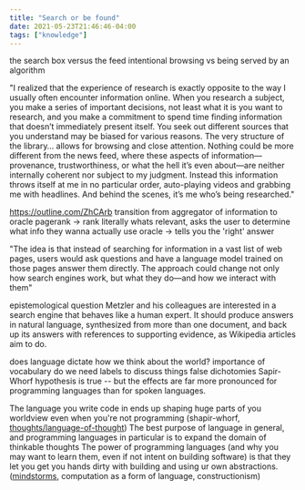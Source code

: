 ```yaml
---
title: "Search or be found"
date: 2021-05-23T21:46:46-04:00
tags: ["knowledge"]
---
```


the search box versus the feed
intentional browsing vs being served by an algorithm

"I realized that the experience of research is exactly opposite to the way I usually often encounter information online. When you research a subject, you make a series of important decisions, not least what it is you want to research, and you make a commitment to spend time finding information that doesn’t immediately present itself. You seek out different sources that you understand may be biased for various reasons. The very structure of the library… allows for browsing and close attention. Nothing could be more different from the news feed, where these aspects of information—provenance, trustworthiness, or what the hell it’s even about—are neither internally coherent nor subject to my judgment. Instead this information throws itself at me in no particular order, auto-playing videos and grabbing me with headlines. And behind the scenes, it’s me who’s being researched."

https://outline.com/ZhCArb
transition from aggregator of information to oracle
pagerank -> rank literally whats relevant, asks the user to determine what info they wanna actually use
oracle -> tells you the 'right' answer

"The idea is that instead of searching for information in a vast list of web pages, users would ask questions and have a language model trained on those pages answer them directly. The approach could change not only how search engines work, but what they do—and how we interact with them"

epistemological question
Metzler and his colleagues are interested in a search engine that behaves like a human expert. It should produce answers in natural language, synthesized from more than one document, and back up its answers with references to supporting evidence, as Wikipedia articles aim to do.

does language dictate how we think about the world?
importance of vocabulary
do we need labels to discuss things
false dichotomies
Sapir-Whorf hypothesis is true -- but the effects are far more pronounced for programming languages than for spoken languages.

The language you write code in ends up shaping huge parts of you worldview even when you're not programming (shapir-whorf, [thoughts/language-of-thought](/thoughts/language-of-thought))
The best purpose of language in general, and programming languages in particular is to expand the domain of thinkable thoughts
The power of programming languages (and why you may want to learn them, even if not intent on building software) is that they let you get you hands dirty with building and using ur own abstractions. ([mindstorms](/thoughts/books/mindstorms), computation as a form of language, constructionism)